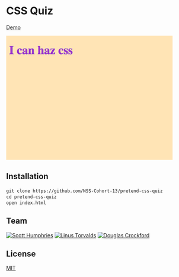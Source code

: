 # CSS Quiz

[Demo](http://nss-cohort-13.github.io/pretend-css-quiz/)

![Screen Shot](https://raw.githubusercontent.com/NSS-Cohort-13/pretend-css-quiz/master/img/ScreenShot.png)

## Installation

```
git clone https://github.com/NSS-Cohort-13/pretend-css-quiz
cd pretend-css-quiz
open index.html
```

## Team

[![Scott Humphries](https://github.com/sscotth.png?size=40)](https://github.com/sscotth)
[![Linus Torvalds](https://github.com/torvalds.png?size=40)](https://github.com/torvalds)
[![Douglas Crockford](https://github.com/douglascrockford.png?size=40)](https://github.com/douglascrockford)

## License

[MIT](https://github.com/NSS-Cohort-13/pretend-css-quiz/blob/master/LICENSE)
